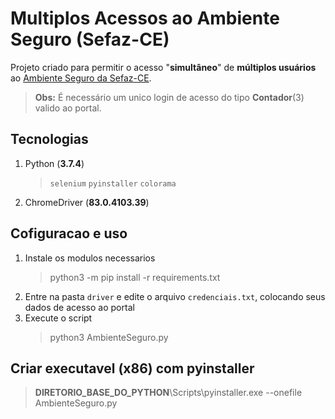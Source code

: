 # Multiplos Acessos ao Ambiente Seguro (Sefaz-CE)
Projeto criado para permitir o acesso "**simultâneo**" de **múltiplos usuários** ao [Ambiente Seguro da Sefaz-CE](https://servicos.sefaz.ce.gov.br/internet/acessoseguro/servicosenha/logarusuario/login.asp).
> **Obs:** É necessário um unico login de acesso do tipo **Contador**(3) valido ao portal.

## Tecnologias
1. Python (**3.7.4**)
   > `selenium`  `pyinstaller`  `colorama`
   
3. ChromeDriver (**83.0.4103.39**)

## Cofiguracao e uso
1. Instale os modulos necessarios
   > python3 -m pip install -r requirements.txt
2. Entre na pasta `driver` e edite o arquivo `credenciais.txt`, colocando seus dados de acesso ao portal
3. Execute o script
   > python3 AmbienteSeguro.py

## Criar executavel (**x86**) com pyinstaller
> **DIRETORIO_BASE_DO_PYTHON**\Scripts\pyinstaller.exe --onefile AmbienteSeguro.py


